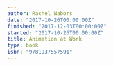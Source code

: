 ```yaml
---
author: Rachel Nabors
date: "2017-10-26T00:00:00Z"
finished: "2017-12-03T00:00:00Z"
started: "2017-10-26T00:00:00Z"
title: Animation at Work
type: book
isbn: "9781937557591"
---
```

